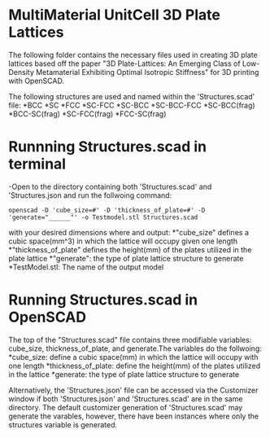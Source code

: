 # MultiMaterial UnitCell 3D Plate Lattices
The following folder contains the necessary files used in creating 3D plate lattices based off the paper "3D Plate-Lattices: An Emerging Class of Low-Density Metamaterial Exhibiting Optimal Isotropic Stiffness" for 3D printing with OpenSCAD. 

The following structures are used and named within the 'Structures.scad' file:
*BCC
*SC
*FCC
*SC-FCC
*SC-BCC 
*SC-BCC-FCC
*SC-BCC(frag)
*BCC-SC(frag)
*SC-FCC(frag)
*FCC-SC(frag)
    
# Runnning Structures.scad in terminal
-Open to the directory containing both 'Structures.scad' and 'Structures.json and run the follwoing  command:
```
openscad -D 'cube_size=#' -D 'thickness_of_plate=#' -D 'generate="______"' -o Testmodel.stl Structures.scad
```
with your desired dimensions where and output:
*"cube_size" defines a cubic space(mm^3) in which the lattice will occupy given one length
*"thickness_of_plate" defines the height(mm) of the plates utilized in the plate lattice
*"generate": the type of plate lattice structure to generate
*TestModel.stl: The name of the output model

# Running Structures.scad in OpenSCAD
The top of the "Structures.scad" file contains three modifiable variables: cube_size, thickness_of_plate, and generate.The variables do the follwoing: 
*cube_size: define a cubic space(mm) in which the lattice will occupy with one length
*thickness_of_plate: define the height(mm) of the plates utilized in the lattice
*generate: the type of plate lattice structure to generate

Alternatively, the 'Structures.json' file can be accessed via the Customizer window if both 'Structures.json' and 'Structures.scad' are in the same directory. The default customizer generation of 'Structures.scad' may generate the varables, however, there have been instances where only the structures variable is generated.
